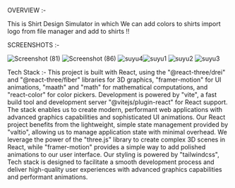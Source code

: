 OVERVIEW :- 

This is Shirt Design Simulator in which We can add colors to shirts import logo from
file manager and add to shirts !!


SCREENSHOTS :- 

![Screenshot (81)](https://user-images.githubusercontent.com/104569186/233343976-78483f61-9feb-425e-abe7-75cf01f5f8e7.png)
![Screenshot (86)](https://user-images.githubusercontent.com/104569186/233344091-a556d1f0-933c-40bf-bbf9-bf3712baa7f7.png)
![suyu4](https://user-images.githubusercontent.com/104569186/233347358-501d483f-ff2c-4ab9-968a-b1608b023415.png)![suyu1](https://user-images.githubusercontent.com/104569186/233347390-2be52b00-dacd-437b-91ef-e6b957e4e1e0.png)
![suyu2](https://user-images.githubusercontent.com/104569186/233347522-00ed94cc-c41b-463d-b9b9-c754bb930c71.png)
![suyu3](https://user-images.githubusercontent.com/104569186/233348148-364be2a9-cccc-4b4d-a423-23925ce36362.png)

Tech Stack :-
This project is built with React, using the "@react-three/drei" and "@react-three/fiber" libraries for 3D graphics, "framer-motion" for UI animations, "maath" and "math" for mathematical computations, and "react-color" for color pickers.
Development is powered by "vite", a fast build tool and development server "@vitejs/plugin-react" for React support. 
The stack enables us to create modern, performant web applications with advanced graphics capabilities and sophisticated UI animations.
Our React project benefits from the lightweight, simple state management provided by "valtio", allowing us to manage application state with minimal overhead.
We leverage the power of the "three.js" library to create complex 3D scenes in React, while "framer-motion" provides a simple way to add polished animations to our user interface.
Our styling is powered by "tailwindcss",
 Tech stack is designed to facilitate a smooth development process and deliver high-quality user experiences with advanced graphics capabilities and performant animations.
